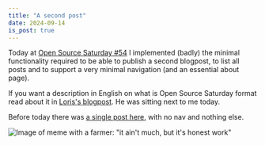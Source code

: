 ```yaml
---
title: "A second post"
date: 2024-09-14
is_post: true
---
```

Today at [Open Source Saturday #54](https://www.meetup.com/open-source-saturday-milano/events/302710633/?eventOrigin=home_page_upcoming_events$inPerson)
I implemented (badly) the minimal functionality required to be able to publish a second blogpost,
to list all posts and to support a very minimal navigation (and an essential about page).

If you want a description in English on what is Open Source Saturday format read about it in [Loris's blogpost](https://kristoff.it/blog/zig-day/). He was sitting next to me today.

Before today there was [a single post here](@root/posts/recursing0.html), with no nav and nothing else.

![Image of meme with a farmer: "it ain't much, but it's honest work"](https://i.kym-cdn.com/entries/icons/facebook/000/028/021/work.jpg)
